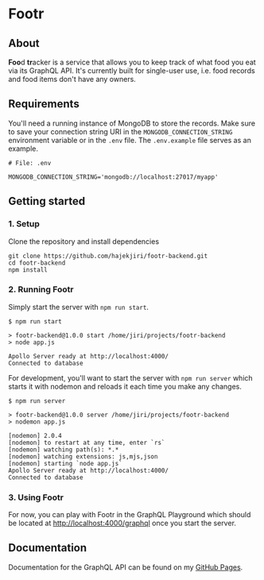 # Footr
## About
**Foo**d **tr**acker is a service that allows you to keep track of what food you eat via its GraphQL API. It's currently built for single-user use, i.e. food records and food items don't have any owners.

## Requirements
You'll need a running instance of MongoDB to store the records. Make sure to save your connection string URI in the `MONGODB_CONNECTION_STRING` environment variable or in the `.env` file. The `.env.example` file serves as an example.
```
# File: .env

MONGODB_CONNECTION_STRING='mongodb://localhost:27017/myapp'
```

## Getting started
### 1. Setup
Clone the repository and install dependencies
```
git clone https://github.com/hajekjiri/footr-backend.git
cd footr-backend
npm install
```

### 2. Running Footr
Simply start the server with `npm run start`.
```
$ npm run start

> footr-backend@1.0.0 start /home/jiri/projects/footr-backend
> node app.js

Apollo Server ready at http://localhost:4000/
Connected to database
```

For development, you'll want to start the server with `npm run server` which starts it with nodemon and reloads it each time you make any changes.
```
$ npm run server

> footr-backend@1.0.0 server /home/jiri/projects/footr-backend
> nodemon app.js

[nodemon] 2.0.4
[nodemon] to restart at any time, enter `rs`
[nodemon] watching path(s): *.*
[nodemon] watching extensions: js,mjs,json
[nodemon] starting `node app.js`
Apollo Server ready at http://localhost:4000/
Connected to database
```

### 3. Using Footr
For now, you can play with Footr in the GraphQL Playground which should be located at [http://localhost:4000/graphql](http://localhost:4000/graphql) once you start the server.

## Documentation
Documentation for the GraphQL API can be found on my [GitHub Pages](https://hajekjiri.github.io/footr-backend).
